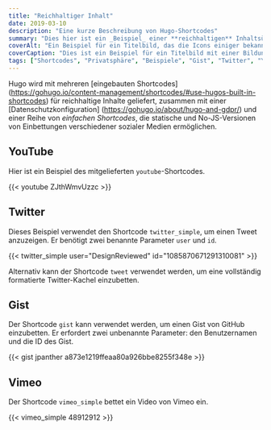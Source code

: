 ```yaml
---
title: "Reichhaltiger Inhalt"
date: 2019-03-10
description: "Eine kurze Beschreibung von Hugo-Shortcodes"
summary: "Dies hier ist ein _Beispiel_ einer **reichhaltigen** Inhaltsübersicht."
coverAlt: "Ein Beispiel für ein Titelbild, das die Icons einiger bekannter Medienorganisationen zeigt."
coverCaption: "Dies ist ein Beispiel für ein Titelbild mit einer Bildunterschrift."
tags: ["Shortcodes", "Privatsphäre", "Beispiele", "Gist", "Twitter", "YouTube", "Vimeo"]
---
```


Hugo wird mit mehreren [eingebauten Shortcodes] (https://gohugo.io/content-management/shortcodes/#use-hugos-built-in-shortcodes) für reichhaltige Inhalte geliefert, zusammen mit einer [Datenschutzkonfiguration] (https://gohugo.io/about/hugo-and-gdpr/) und einer Reihe von _einfachen Shortcodes_, die statische und No-JS-Versionen von Einbettungen verschiedener sozialer Medien ermöglichen.

## YouTube

Hier ist ein Beispiel des mitgelieferten `youtube`-Shortcodes.

{{< youtube ZJthWmvUzzc >}}

## Twitter

Dieses Beispiel verwendet den Shortcode `twitter_simple`, um einen Tweet anzuzeigen. Er benötigt zwei benannte Parameter `user` und `id`.

{{< twitter_simple user="DesignReviewed" id="1085870671291310081" >}}

Alternativ kann der Shortcode `tweet` verwendet werden, um eine vollständig formatierte Twitter-Kachel einzubetten.

## Gist

Der Shortcode `gist` kann verwendet werden, um einen Gist von GitHub einzubetten. Er erfordert zwei unbenannte Parameter: den Benutzernamen und die ID des Gist.

{{< gist jpanther a873e1219ffeaa80a926bbe8255f348e >}}

## Vimeo

Der Shortcode `vimeo_simple` bettet ein Video von Vimeo ein.

{{< vimeo_simple 48912912 >}}
